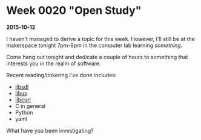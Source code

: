 # Week 0020 "Open Study"
**2015-10-12**

I haven't managed to derive a topic for this week.  However, I'll still be at the makerspace tonight 7pm-9pm in the computer lab learning *something*.

Come hang out tonight and dedicate a couple of hours to something that interests you in the realm of software.

Recent reading/tinkering I've done includes:
* [libsdl](https://www.libsdl.org/)
* [libuv](http://docs.libuv.org/en/v1.x/)
* [libcurl](http://curl.haxx.se/libcurl/)
* C in general
* Python
* yaml

What have you been investigating?
